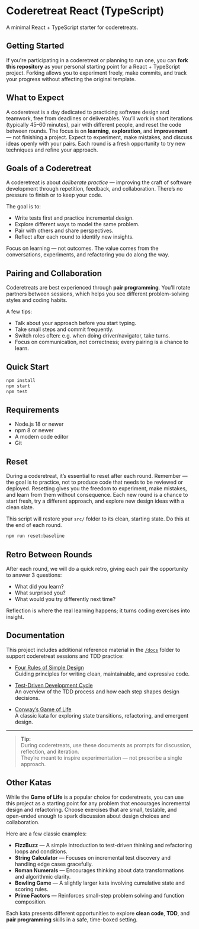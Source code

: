 # Coderetreat React (TypeScript)

A minimal React + TypeScript starter for coderetreats.

## Getting Started

If you're participating in a coderetreat or planning to run one, you can **fork this repository** as your personal starting point for a React + TypeScript project. Forking allows you to experiment freely, make commits, and track your progress without affecting the original template.

## What to Expect

A coderetreat is a day dedicated to practicing software design and teamwork, free from deadlines or deliverables. You’ll work in short iterations (typically 45–60 minutes), pair with different people, and reset the code between rounds. The focus is on **learning**, **exploration**, and **improvement** — not finishing a project. Expect to experiment, make mistakes, and discuss ideas openly with your pairs. Each round is a fresh opportunity to try new techniques and refine your approach.

## Goals of a Coderetreat

A coderetreat is about *deliberate practice* — improving the craft of software development through repetition, feedback, and collaboration. There’s no pressure to finish or to keep your code.

The goal is to:

- Write tests first and practice incremental design.
- Explore different ways to model the same problem.
- Pair with others and share perspectives.
- Reflect after each round to identify new insights.

Focus on learning — not outcomes. The value comes from the conversations, experiments, and refactoring you do along the way.

## Pairing and Collaboration

Coderetreats are best experienced through **pair programming**. You’ll rotate partners between sessions, which helps you see different problem-solving styles and coding habits.  

A few tips:

- Talk about your approach before you start typing.  
- Take small steps and commit frequently.  
- Switch roles often: e.g. when doing driver/navigator, take turns.
- Focus on communication, not correctness; every pairing is a chance to learn.

## Quick Start

```bash
npm install
npm start
npm test
```

## Requirements

- Node.js 18 or newer
- npm 8 or newer
- A modern code editor
- Git

## Reset

During a coderetreat, it’s essential to reset after each round. Remember — the goal is to practice, not to produce code that needs to be reviewed or deployed. Resetting gives you the freedom to experiment, make mistakes, and learn from them without consequence. Each new round is a chance to start fresh, try a different approach, and explore new design ideas with a clean slate.

This script will restore your `src/` folder to its clean, starting state. Do this at the end of each round.

```bash
npm run reset:baseline
```

## Retro Between Rounds

After each round, we will do a quick retro, giving each pair the opportunity to answer 3 questions:

- What did you learn?
- What surprised you?
- What would you try differently next time?

Reflection is where the real learning happens; it turns coding exercises into insight.

## Documentation

This project includes additional reference material in the [`/docs`](./docs) folder to support coderetreat sessions and TDD practice:

- [Four Rules of Simple Design](./docs/four-rules-of-simple-design.md)  
  Guiding principles for writing clean, maintainable, and expressive code.

- [Test-Driven Development Cycle](./docs/tdd-cycle.md)  
  An overview of the TDD process and how each step shapes design decisions.

- [Conway’s Game of Life](./docs/conways-game-of-life.md)  
  A classic kata for exploring state transitions, refactoring, and emergent design.

---

> **Tip:**  
> During coderetreats, use these documents as prompts for discussion, reflection, and iteration.  
> They’re meant to inspire experimentation — not prescribe a single approach.

## Other Katas

While the **Game of Life** is a popular choice for coderetreats, you can use this project as a starting point for any problem that encourages incremental design and refactoring. Choose exercises that are small, testable, and open-ended enough to spark discussion about design choices and collaboration.

Here are a few classic examples:

- **FizzBuzz** — A simple introduction to test-driven thinking and refactoring loops and conditions.  
- **String Calculator** — Focuses on incremental test discovery and handling edge cases gracefully.  
- **Roman Numerals** — Encourages thinking about data transformations and algorithmic clarity.  
- **Bowling Game** — A slightly larger kata involving cumulative state and scoring rules.  
- **Prime Factors** — Reinforces small-step problem solving and function composition.  

Each kata presents different opportunities to explore **clean code**, **TDD**, and **pair programming** skills in a safe, time-boxed setting.
